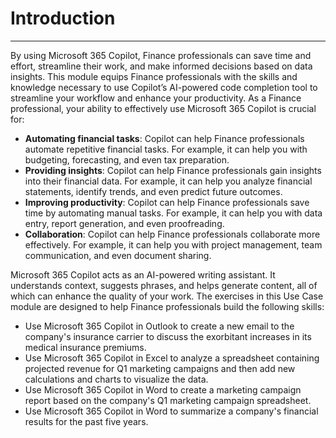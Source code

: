 # Introduction
---
By using Microsoft 365 Copilot, Finance professionals can save time and effort, streamline their work, and make informed decisions based on data insights. This module equips Finance professionals with the skills and knowledge necessary to use Copilot’s AI-powered code completion tool to streamline your workflow and enhance your productivity. As a Finance professional, your ability to effectively use Microsoft 365 Copilot is crucial for:

 -  **Automating financial tasks**: Copilot can help Finance professionals automate repetitive financial tasks. For example, it can help you with budgeting, forecasting, and even tax preparation.
 -  **Providing insights**: Copilot can help Finance professionals gain insights into their financial data. For example, it can help you analyze financial statements, identify trends, and even predict future outcomes.
 -  **Improving productivity**: Copilot can help Finance professionals save time by automating manual tasks. For example, it can help you with data entry, report generation, and even proofreading.
 -  **Collaboration**: Copilot can help Finance professionals collaborate more effectively. For example, it can help you with project management, team communication, and even document sharing.

Microsoft 365 Copilot acts as an AI-powered writing assistant. It understands context, suggests phrases, and helps generate content, all of which can enhance the quality of your work. The exercises in this Use Case module are designed to help Finance professionals build the following skills:

 -  Use Microsoft 365 Copilot in Outlook to create a new email to the company's insurance carrier to discuss the exorbitant increases in its medical insurance premiums.
 -  Use Microsoft 365 Copilot in Excel to analyze a spreadsheet containing projected revenue for Q1 marketing campaigns and then add new calculations and charts to visualize the data.
 -  Use Microsoft 365 Copilot in Word to create a marketing campaign report based on the company's Q1 marketing campaign spreadsheet.
 -  Use Microsoft 365 Copilot in Word to summarize a company's financial results for the past five years.
